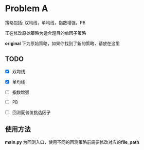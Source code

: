 # Problem A

策略包括: 双均线，单均线，指数增强，PB

正在修改原始策略为适合题目的单因子策略



**original** 下为原始策略，如果你找到了新的策略，请放在这里

## TODO

-   [x] 双均线
-   [x] 单均线
-   [ ] 指数增强
-   [ ] PB
-   [ ] 回测夏普值挑选因子



## 使用方法

**main.py** 为回测入口，使用不同的回测策略前需要修改对应的**file_path**

